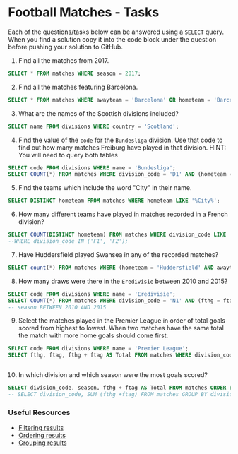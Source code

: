 # Football Matches - Tasks

Each of the questions/tasks below can be answered using a `SELECT` query. When you find a solution copy it into the code block under the question before pushing your solution to GitHub.

1) Find all the matches from 2017.

```sql
SELECT * FROM matches WHERE season = 2017;


```

2) Find all the matches featuring Barcelona.

```sql
SELECT * FROM matches WHERE awayteam = 'Barcelona' OR hometeam = 'Barcelona';


```

3) What are the names of the Scottish divisions included?

```sql
SELECT name FROM divisions WHERE country = 'Scotland';


```

4) Find the value of the `code` for the `Bundesliga` division. Use that code to find out how many matches Freiburg have played in that division. HINT: You will need to query both tables

```sql
SELECT code FROM divisions WHERE name = 'Bundesliga';
SELECT COUNT(*) FROM matches WHERE division_code = 'D1' AND (hometeam = 'Freiburg' OR awayteam = 'Freiburg');


```

5) Find the teams which include the word "City" in their name. 

```sql
SELECT DISTINCT hometeam FROM matches WHERE hometeam LIKE '%City%';


```

6) How many different teams have played in matches recorded in a French division?

```sql
SELECT COUNT(DISTINCT hometeam) FROM matches WHERE division_code LIKE 'F%';
--WHERE division_code IN ('F1', 'F2');


```

7) Have Huddersfield played Swansea in any of the recorded matches?

```sql
SELECT count(*) FROM matches WHERE (hometeam = 'Huddersfield' AND awayteam = 'Swansea') OR (hometeam = 'Swansea' AND awayteam = 'Huddersfield');

```

8) How many draws were there in the `Eredivisie` between 2010 and 2015?

```sql
SELECT code FROM divisions WHERE name = 'Eredivisie';
SELECT COUNT(*) FROM matches WHERE division_code = 'N1' AND (fthg = ftag) AND (season <= 2015) AND (season >= 2010);
-- season BETWEEN 2010 AND 2015

```

9) Select the matches played in the Premier League in order of total goals scored from highest to lowest. When two matches have the same total the match with more home goals should come first.

```sql
SELECT code FROM divisions WHERE name = 'Premier League';
SELECT fthg, ftag, fthg + ftag AS Total FROM matches WHERE division_code = 'E0' ORDER BY (fthg + ftag) DESC, fthg DESC;



```

10) In which division and which season were the most goals scored?

```sql
SELECT division_code, season, fthg + ftag AS Total FROM matches ORDER BY (fthg + ftag) DESC, fthg DESC LIMIT 1;
-- SELECT division_code, SUM (fthg +ftag) FROM matches GROUP BY division_code, season ORDER BY sUM DESC LIMIT 1;

```

### Useful Resources

- [Filtering results](https://www.w3schools.com/sql/sql_where.asp)
- [Ordering results](https://www.w3schools.com/sql/sql_orderby.asp)
- [Grouping results](https://www.w3schools.com/sql/sql_groupby.asp)